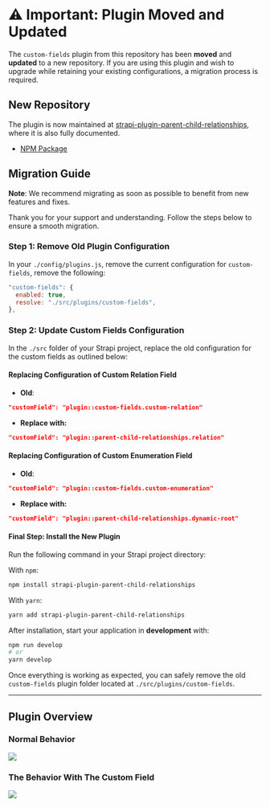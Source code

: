 # ⚠️ Important: Plugin Moved and Updated

The `custom-fields` plugin from this repository has been **moved** and **updated** to a new repository. If you are using this plugin and wish to upgrade while retaining your existing configurations, a migration process is required.

## New Repository

The plugin is now maintained at [strapi-plugin-parent-child-relationships](https://github.com/dimatkach11/strapi-plugin-parent-child-relationships), where it is also fully documented.

- [NPM Package](https://www.npmjs.com/package/strapi-plugin-parent-child-relationships)

## Migration Guide

**Note**: We recommend migrating as soon as possible to benefit from new features and fixes.

Thank you for your support and understanding. Follow the steps below to ensure a smooth migration.

### Step 1: Remove Old Plugin Configuration

In your `./config/plugins.js`, remove the current configuration for `custom-fields`, remove the following:

```js
"custom-fields": {
  enabled: true,
  resolve: "./src/plugins/custom-fields",
},
```

### Step 2: Update Custom Fields Configuration

In the `./src` folder of your Strapi project, replace the old configuration for the custom fields as outlined below:

#### Replacing Configuration of Custom Relation Field

- **Old**:

```json
"customField": "plugin::custom-fields.custom-relation"
```

- **Replace with:**

```json
"customField": "plugin::parent-child-relationships.relation"
```

#### Replacing Configuration of Custom Enumeration Field

- **Old**:

```json
"customField": "plugin::custom-fields.custom-enumeration"
```

- **Replace with:**

```json
"customField": "plugin::parent-child-relationships.dynamic-root"
```

#### Final Step: Install the New Plugin

Run the following command in your Strapi project directory:

With `npm`:

```bash
npm install strapi-plugin-parent-child-relationships
```

With `yarn`:

```bash
yarn add strapi-plugin-parent-child-relationships
```

After installation, start your application in **development** with:

```bash
npm run develop
# or
yarn develop
```

Once everything is working as expected, you can safely remove the old `custom-fields` plugin folder located at `./src/plugins/custom-fields`.

---

## Plugin Overview

### Normal Behavior

![](https://github.com/dimatkach11/strapi_plugins/blob/master/befor-plugin.gif)

### The Behavior With The Custom Field

![](https://github.com/dimatkach11/strapi_plugins/blob/master/after-plugin.gif)
